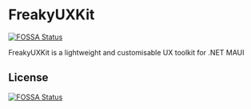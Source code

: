 # FreakyUXKit
[![FOSSA Status](https://app.fossa.com/api/projects/git%2Bgithub.com%2FFreakyAli%2FMaui.FreakyUXKit.svg?type=shield)](https://app.fossa.com/projects/git%2Bgithub.com%2FFreakyAli%2FMaui.FreakyUXKit?ref=badge_shield)

FreakyUXKit is a lightweight and customisable UX toolkit for .NET MAUI 


## License
[![FOSSA Status](https://app.fossa.com/api/projects/git%2Bgithub.com%2FFreakyAli%2FMaui.FreakyUXKit.svg?type=large)](https://app.fossa.com/projects/git%2Bgithub.com%2FFreakyAli%2FMaui.FreakyUXKit?ref=badge_large)